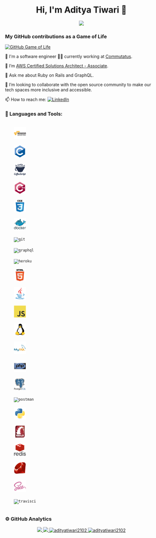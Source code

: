 <h1 align='center'>Hi, I'm Aditya Tiwari 👋</h1>
<p align='center'>
  <img src='https://komarev.com/ghpvc/?username=AdityaTiwari2102'>
</p>

### My GitHub contributions as a Game of Life

[![GitHub Game of Life](https://github4life.herokuapp.com/AdityaTiwari2102.gif)](https://github4life.herokuapp.com/AdityaTiwari2102)

🔭 I'm a software engineer 👨‍💻 currently working at [Commutatus](https://www.commutatus.com/).

🌱 I’m [AWS Certified Solutions Architect - Associate](https://www.credly.com/badges/9c309db7-9da3-449d-87b9-2425c97ff913/public_url).

💬 Ask me about Ruby on Rails and GraphQL.

👯 I’m looking to collaborate with the open source community to make our tech spaces more inclusive and accessible.

📫 How to reach me: [![LinkedIn](https://img.shields.io/badge/-LinkedIn-%230A66C2?style=for-the-badge&logo=linkedin)](https://www.linkedin.com/in/aditya-tiwari-2102/)

### 🔨 Languages and Tools:
<p>
  <code>
    <img src="https://raw.githubusercontent.com/devicons/devicon/master/icons/amazonwebservices/amazonwebservices-original-wordmark.svg" alt="aws" width="40" height="40"/>
  </code> 
  <code>
    <img src="https://raw.githubusercontent.com/devicons/devicon/master/icons/c/c-original.svg" alt="c" width="40" height="40"/>
  </code>
  <code>
    <img src="https://raw.githubusercontent.com/devicons/devicon/master/icons/coffeescript/coffeescript-original-wordmark.svg" alt="coffeescript" width="40" height="40"/>
  </code> 
  <code>
    <img src="https://raw.githubusercontent.com/devicons/devicon/master/icons/cplusplus/cplusplus-original.svg" alt="cplusplus" width="40" height="40"/>
  </code>
  <code>
    <img src="https://raw.githubusercontent.com/devicons/devicon/master/icons/css3/css3-original-wordmark.svg" alt="css3" width="40" height="40"/>
  </code>
  <code>
    <img src="https://raw.githubusercontent.com/devicons/devicon/master/icons/docker/docker-original-wordmark.svg" alt="docker" width="40" height="40"/>
  </code>
  <code>
    <img src="https://www.vectorlogo.zone/logos/git-scm/git-scm-icon.svg" alt="git" width="40" height="40"/>
  </code>
  <code>
    <img src="https://www.vectorlogo.zone/logos/graphql/graphql-icon.svg" alt="graphql" width="40" height="40"/>
  </code>
  <code>
    <img src="https://www.vectorlogo.zone/logos/heroku/heroku-icon.svg" alt="heroku" width="40" height="40"/>
  </code>
  <code>
    <img src="https://raw.githubusercontent.com/devicons/devicon/master/icons/html5/html5-original-wordmark.svg" alt="html5" width="40" height="40"/>
  </code>
  <code>
    <img src="https://raw.githubusercontent.com/devicons/devicon/master/icons/java/java-original.svg" alt="java" width="40" height="40"/>
  </code>
  <code>
    <img src="https://raw.githubusercontent.com/devicons/devicon/master/icons/javascript/javascript-original.svg" alt="javascript" width="40" height="40"/>
  </code>
  <code>
    <img src="https://raw.githubusercontent.com/devicons/devicon/master/icons/linux/linux-original.svg" alt="linux" width="40" height="40"/>
  </code>
  <code>
    <img src="https://raw.githubusercontent.com/devicons/devicon/master/icons/mysql/mysql-original-wordmark.svg" alt="mysql" width="40" height="40"/>
  </code>
  <code>
    <img src="https://raw.githubusercontent.com/devicons/devicon/master/icons/php/php-original.svg" alt="php" width="40" height="40"/>
  </code>
  <code>
    <img src="https://raw.githubusercontent.com/devicons/devicon/master/icons/postgresql/postgresql-original-wordmark.svg" alt="postgresql" width="40" height="40"/>
  </code>
  <code>
    <img src="https://www.vectorlogo.zone/logos/getpostman/getpostman-icon.svg" alt="postman" width="40" height="40"/>
  </code>
  <code>
    <img src="https://raw.githubusercontent.com/devicons/devicon/master/icons/python/python-original.svg" alt="python" width="40" height="40"/>
  </code>
  <code>
    <img src="https://raw.githubusercontent.com/devicons/devicon/master/icons/rails/rails-original-wordmark.svg" alt="rails" width="40" height="40"/>
  </code> 
  <code>
    <img src="https://raw.githubusercontent.com/devicons/devicon/master/icons/redis/redis-original-wordmark.svg" alt="redis" width="40" height="40"/>
  </code>
  <code>
    <img src="https://raw.githubusercontent.com/devicons/devicon/master/icons/ruby/ruby-original.svg" alt="ruby" width="40" height="40"/>
  </code>
  <code>
    <img src="https://raw.githubusercontent.com/devicons/devicon/master/icons/sass/sass-original.svg" alt="sass" width="40" height="40"/>
  </code>
  <code>
    <img src="https://www.vectorlogo.zone/logos/travis-ci/travis-ci-icon.svg" alt="travisci" width="40" height="40"/>
  </code>
</p>

### ⚙️ GitHub Analytics

<p align="center">
  <a href="https://github.com/AdityaTiwari2102">
    <img src='https://github-readme-stats.vercel.app/api?username=AdityaTiwari2102&count_private=true&include_all_commits=true&show_icons=true&theme=dark&locale=en'/>
    <img src='https://github-readme-stats-eight-theta.vercel.app/api/top-langs/?username=AdityaTiwari2102&theme=dark&layout=compact&locale=en'/>
    <img src="https://github-readme-streak-stats.herokuapp.com/?user=adityatiwari2102&theme=dark" alt="adityatiwari2102" />
    <img src='https://github-profile-trophy.vercel.app/?username=AdityaTiwari2102&theme=juicyfresh&column=7' alt="adityatiwari2102" />
  </a>
</p>
